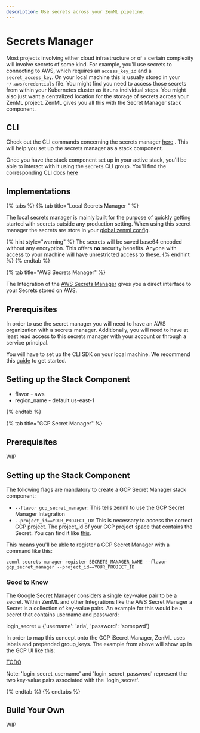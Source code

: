 ```yaml
---
description: Use secrets across your ZenML pipeline.
---
```

# Secrets Manager

Most projects involving either cloud infrastructure or of a certain complexity
will involve secrets of some kind. For example, you'll use secrets to connecting 
to AWS, which requires an `access_key_id` and a `secret_access_key`. On your 
local machine this is usually stored in your `~/.aws/credentials` file.
You might find you need to access those secrets from within your Kubernetes
cluster as it runs individual steps. You might also just want a centralized 
location for the storage of secrets across your ZenML project. ZenML gives you
all this with the Secret Manager stack component.


## CLI

Check out the CLI commands concerning the secrets manager
[here](https://apidocs.zenml.io/latest/cli/#zenml.cli--setting-up-a-secrets-manager)
. This will help you set up the secrets manager as a stack component. 

Once you have the stack component set up in your active stack, you'll be able to
interact with it using the `secrets` CLI group. You'll find the corresponding
CLI docs [here](https://apidocs.zenml.io/latest/cli/#zenml.cli--using-secrets)

## Implementations


{% tabs %}
{% tab title="Local Secrets Manager " %}

The local secrets manager is mainly built for the purpose of quickly getting 
started with secrets outside any production setting. When using this secret 
manager the secrets are store in your 
[global zenml config](../developer-guide/repo-and-config.md#config). 

{% hint style="warning" %}
The secrets will be saved base64 encoded without any encryption. 
This offers **no** security benefits. Anyone with access to your machine will
have unrestricted access to these.
{% endhint %}
{% endtab %}

{% tab title="AWS Secrets Manager" %}

The Integration of the [AWS Secrets Manager](Southernlights#1942) gives you a
direct interface to your Secrets stored on AWS.

## Prerequisites

In order to use the secret manager you will need to have an AWS organization 
with a secrets manager. Additionally, you will need to have at least read access
to this secrets manager with your account or through a service principal.

You will have to set up the CLI SDK on your local machine. We recommend this
[guide](https://docs.aws.amazon.com/sdk-for-java/v1/developer-guide/setup-credentials.html)
to get started.

## Setting up the Stack Component

* flavor - aws
* region_name - default us-east-1

{% endtab %}

{% tab title="GCP Secret Manager" %}

## Prerequisites

WIP

## Setting up the Stack Component

The following flags are mandatory to create a GCP Secret Manager stack component:
* `--flavor gcp_secret_manager`: This tells zenml to use the GCP Secret Manager Integration 
* `--project_id==YOUR_PROJECT_ID`: This is necessary to access the correct GCP project. The project_id of your GCP project space that contains the
Secret. You can find it like [this](https://support.google.com/googleapi/answer/7014113?hl=en).

This means you'll be able to register a GCP Secret Manager with a command like this:

`zenml secrets-manager register SECRETS_MANAGER_NAME --flavor gcp_secret_manager --project_id==YOUR_PROJECT_ID`

### Good to Know

The Google Secret Manager considers a single key-value pair to be a secret. Within ZenML and other
Integrations like the AWS Secret Manager a Secret is a collection of key-value pairs.
An example for this would be a secret that contains username and password:

login_secret = {'username': 'aria', 'password': 'somepwd'}

In order to map this concept onto the GCP iSecret Manager, ZenML uses labels and prepended group_keys.
The example from above will show up in the GCP UI like this:

[TODO]([GET_Screenshot])

Note: 'login_secret_username' and 'login_secret_password' represent the two key-value pairs associated
with the 'login_secret'.

{% endtab %}
{% endtabs %}

## Build Your Own

WIP
